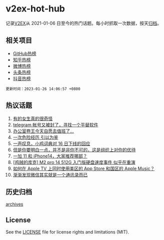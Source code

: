 # v2ex-hot-hub

 记录[V2EX](https://www.v2ex.com/)从 2021-01-06 日至今的热门话题。每小时抓取一次数据，按天[归档](archives)。
 
 ## 相关项目

- [GitHub热榜](https://github.com/it985/github-hot-hub)
- [知乎热榜](https://github.com/it985/zhihu-hot-hub)
- [微博热榜](https://github.com/it985/weibo-hot-hub)
- [头条热榜](https://github.com/it985/toutiao-hot-hub)
- [抖音热榜](https://github.com/it985/douyin-hot-hub)


 `更新时间：2023-01-26 14:06:57 +0800`

## 热议话题

1. [有的女生真的很奇怪](https://www.v2ex.com/t/910629)
1. [telegram 帐号又被封了，寻找一个平替软件](https://www.v2ex.com/t/910653)
1. [办公室卷王今天自愿去值班了…](https://www.v2ex.com/t/910675)
1. [一次危险经历 引以为鉴](https://www.v2ex.com/t/910581)
1. [一声叹息，小鸡词典对 16 日下线的回应](https://www.v2ex.com/t/910656)
1. [但是你要明白一点，并不是非你不可的，这是组织上对你的优待](https://www.v2ex.com/t/910582)
1. [一加 11 和 iPhone14，大家推荐哪部？](https://www.v2ex.com/t/910654)
1. [[鸡贼的库克] M2 pro 14 512G 入门版硬盘速度事件 似乎在重演](https://www.v2ex.com/t/910672)
1. [如何在 Apple TV 上同时使用美区的 App Store 和国区的 Apple Music？](https://www.v2ex.com/t/910667)
1. [渐渐发现微信其实就是一个通讯录而已](https://www.v2ex.com/t/910603)

## 历史归档

[archives](archives)

## License

See the [LICENSE](LICENSE) file for license rights and limitations (MIT).
